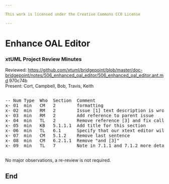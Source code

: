 ```yaml
---

This work is licensed under the Creative Commons CC0 License

---
```


# Enhance OAL Editor
### xtUML Project Review Minutes

Reviewed:  https://github.com/xtuml/bridgepoint/blob/master/doc-bridgepoint/notes/506_enhanced_oal_editor/506_enhanced_oal_editor.ant.md  970c74b   
Present:  Cort, Campbell, Bob, Travis, Keith

<pre>

-- Num Type  Who  Section  Comment
x- 01  min   CM   2        formatting
x- 02  min   RM   2        Issue [1] text description is wrong
x- 03  min   RM   2        Add reference to parent issue
x- 04  min   TL   2        Remove reference [3] and fix calls to it to point at [2]
x- 05  min   KB   5.1.1.1  Add title for this section
x- 06  min   TL   6.1      Specify that our xtext editor will use the .xoal file extension
x- 07  min   CM   5.1.2    Remove last sentence
x- 08  min   CM   6.2.1.1  Remove "and [3]"
x- 09  min   TL   7        Note in 7.1.1 and 7.1.2 more detail about what we are testing for functionality wise (keywords, statements, etc)

</pre>
     
No major observations, a re-review is not required.


End
---
